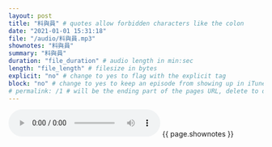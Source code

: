 ```yaml
---
layout: post
title: "料與員" # quotes allow forbidden characters like the colon
date: "2021-01-01 15:31:18"
file: "/audio/料與員.mp3"
shownotes: "料與員"
summary: "料與員"
duration: "file_duration" # audio length in min:sec
length: "file_length" # filesize in bytes
explicit: "no" # change to yes to flag with the explicit tag
block: "no" # change to yes to keep an episode from showing up in iTunes
# permalink: /1 # will be the ending part of the pages URL, delete to default to the title
---
```


<audio controls>
<source src="{{site.url}}{{site.baseurl}}{{ page.file }}" type="audio/x-mp3">
Your browser does not support the audio element.
</audio>
{{ page.shownotes }}
